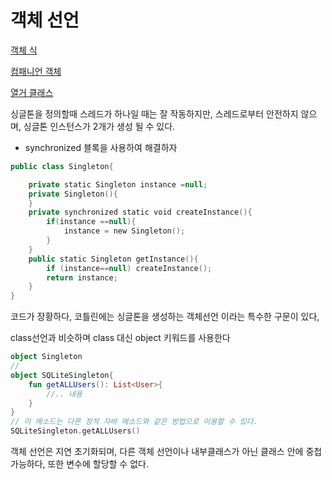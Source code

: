 # 객체 선언

[객체 식](%E1%84%80%E1%85%A2%E1%86%A8%E1%84%8E%E1%85%A6%20%E1%84%89%E1%85%A5%E1%86%AB%E1%84%8B%E1%85%A5%E1%86%AB%2089d6b543a1d549d78fa142d89b1882af/%E1%84%80%E1%85%A2%E1%86%A8%E1%84%8E%E1%85%A6%20%E1%84%89%E1%85%B5%E1%86%A8%2021540566629b4954aa74f663578720d1.md)

[컴패니언 객체](%E1%84%80%E1%85%A2%E1%86%A8%E1%84%8E%E1%85%A6%20%E1%84%89%E1%85%A5%E1%86%AB%E1%84%8B%E1%85%A5%E1%86%AB%2089d6b543a1d549d78fa142d89b1882af/%E1%84%8F%E1%85%A5%E1%86%B7%E1%84%91%E1%85%A2%E1%84%82%E1%85%B5%E1%84%8B%E1%85%A5%E1%86%AB%20%E1%84%80%E1%85%A2%E1%86%A8%E1%84%8E%E1%85%A6%20ffa9b833bea44d80aa928ffc31bbb579.md)

[열거 클래스](%E1%84%80%E1%85%A2%E1%86%A8%E1%84%8E%E1%85%A6%20%E1%84%89%E1%85%A5%E1%86%AB%E1%84%8B%E1%85%A5%E1%86%AB%2089d6b543a1d549d78fa142d89b1882af/%E1%84%8B%E1%85%A7%E1%86%AF%E1%84%80%E1%85%A5%20%E1%84%8F%E1%85%B3%E1%86%AF%E1%84%85%E1%85%A2%E1%84%89%E1%85%B3%200f62de4989534e1b91db2d8d1aa66ba7.md)

싱글톤을 정의할때 스레드가 하나일 때는 잘 작동하지만, 스레드로부터 안전하지 않으며, 싱글톤 인스턴스가 2개가 생성 될 수 있다. 

- synchronized 블록을 사용하여 해결하자

```kotlin
public class Singleton{

	private static Singleton instance =null;
	private Singleton(){
	}
	private synchronized static void createInstance(){
		if(instance ==null){
			instance = new Singleton();
		}
	}
	public static Singleton getInstance(){
		if (instance==null) createInstance();
		return instance;
	}
}
```

코드가 장황하다, 코틀린에는 싱글톤을 생성하는 객체선언 이라는 특수한 구문이 있다,

class선언과 비슷하며 class 대신 object 키워드를 사용한다

```kotlin
object Singleton
//
object SQLiteSingleton{
	fun getALLUsers(): List<User>{
		//.. 내용
	}
}
// 이 메소드는 다른 정적 자바 메소드와 같은 방법으로 이용할 수 있다.
SQLiteSingleton.getALLUsers()
```

객체 선언은 지연 초기화되며, 다른 객체 선언이나 내부클래스가 아닌 클래스 안에 중첩 가능하다, 또한 변수에 할당할 수 없다.